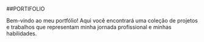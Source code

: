 ##PORTIFOLIO

Bem-vindo ao meu portfólio! Aqui você encontrará uma coleção de projetos e trabalhos que representam minha jornada profissional e minhas habilidades.